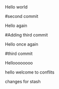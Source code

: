 Hello world

#second commit

Hello again


#Adding third commit

Hello once again


#third commit

Helloooooooo



hello welcome to conflits





changes for stash
